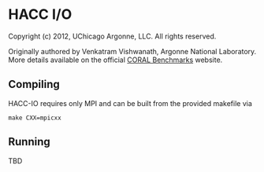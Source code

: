 HACC I/O
================================================================================

Copyright (c) 2012, UChicago Argonne, LLC.  All rights reserved.

Originally authored by Venkatram Vishwanath, Argonne National Laboratory.
More details available on the official [CORAL Benchmarks][coral benchmarks]
website.

Compiling
--------------------------------------------------------------------------------

HACC-IO requires only MPI and can be built from the provided makefile via

```
make CXX=mpicxx
```

Running
--------------------------------------------------------------------------------

TBD

[coral benchmarks]: https://asc.llnl.gov/CORAL-benchmarks/#hacc
